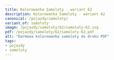 ```yaml
---
title: Kolorowanka Samoloty - wariant 62
description: Kolorowanka Samoloty - wariant 62
canonical: /pojazdy/samoloty/
variant_of: samoloty
image: /pojazdy/samoloty/62/samoloty-62.svg
pdf: /pojazdy/samoloty/62/samoloty-62.pdf
alt: "Darmowa kolorowanka samoloty do druku PDF"
tags:
- pojazdy
- samoloty
---
```

